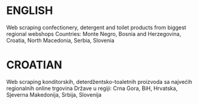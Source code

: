 # ENGLISH
Web scraping confectionery, detergent and toilet products from biggest regional webshops
Countries: Monte Negro, Bosnia and Herzegovina, Croatia, North Macedonia, Serbia, Slovenia


# CROATIAN
Web scraping konditorskih, deterdžentsko-toaletnih proizvoda sa najvećih regionalnih online trgovina
Države u regiji: Crna Gora, BiH, Hrvatska, Sjeverna Makedonija, Srbija, Slovenija
